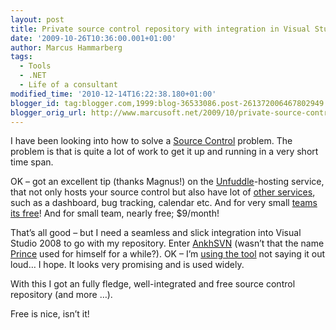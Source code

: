 ```yaml
---
layout: post
title: Private source control repository with integration in Visual Studio for free
date: '2009-10-26T10:36:00.001+01:00'
author: Marcus Hammarberg
tags:
  - Tools
  - .NET
  - Life of a consultant
modified_time: '2010-12-14T16:22:38.180+01:00'
blogger_id: tag:blogger.com,1999:blog-36533086.post-261372006467802949
blogger_orig_url: http://www.marcusoft.net/2009/10/private-source-control-repository-with.html
---
```



I have been looking into how to solve a
<a href="http://en.wikipedia.org/wiki/Revision_control"
target="_blank">Source Control</a> problem. The problem is that is quite
a lot of work to get it up and running in a very short time span.

OK – got an excellent tip (thanks Magnus!) on the
<a href="http://unfuddle.com/" target="_blank">Unfuddle</a>-hosting
service, that not only hosts your source control but also have lot of
<a href="http://unfuddle.com/about/tour/" target="_blank">other
services</a>, such as a dashboard, bug tracking, calendar etc. And for
very small
<a href="http://unfuddle.com/about/tour/plans" target="_blank">teams its
free</a>! And for small team, nearly free; $9/month!

That’s all good – but I need a seamless and slick integration into
Visual Studio 2008 to go with my repository. Enter
<a href="http://ankhsvn.open.collab.net/" target="_blank">AnkhSVN</a>
(wasn’t that the name
<a href="http://en.wikipedia.org/wiki/Prince_(musician)"
target="_blank">Prince</a> used for himself for a while?). OK – I’m <a
href="http://ankhsvn.open.collab.net/servlets/ProjectProcess?pageID=PpvZJl"
target="_blank">using the tool</a> not saying it out loud… I hope. It
looks very promising and is used widely.

With this I got an fully fledge, well-integrated and free source control
repository (and more …).

Free is nice, isn’t it!
